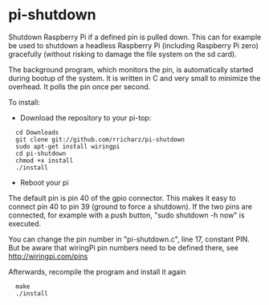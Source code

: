 # pi-shutdown
Shutdown Raspberry Pi if a defined pin is pulled down.
This can for example be used to shutdown a headless
Raspberry Pi (including Raspberry Pi zero) gracefully
(without risking to damage the file system on the sd card).

The background program, which monitors the pin, is automatically started
during bootup of the system. It is written in C and very small to minimize the
overhead. It polls the pin once per second.

To install:

- Download the repository to your pi-top:

```
  cd Downloads
  git clone git://github.com/rricharz/pi-shutdown
  sudo apt-get install wiringpi
  cd pi-shutdown
  chmod +x install
  ./install
```

- Reboot your pi

The default pin is pin 40 of the gpio connector. This makes it easy to
connect pin 40 to pin 39 (ground to force a shutdown). If the two pins
are connected, for example with a push button, "sudo shutdown -h now" is
executed.

You can change the pin number in "pi-shutdown.c", line 17, constant PIN. 
But be aware that wiringPi pin numbers need to be defined there, see
http://wiringpi.com/pins

Afterwards, recompile the program and install it again
```
  make
  ./install
```

